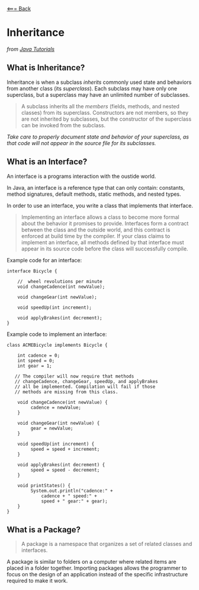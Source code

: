 [<=== Back](//README.md)

# Inheritance

*from [Java Tutorials](https://docs.oracle.com/javase/tutorial/java/concepts/)*

## What is Inheritance?

Inheritance is when a subclass *inherits* commonly used state and behaviors from another class (its *superclass*). Each subclass may have only one superclass, but a superclass may have an unlimited number of subclasses.

> A subclass inherits all the *members* (fields, methods, and nested classes) from its superclass. Constructors are not members, so they are not inherited by subclasses, but the constructor of the superclass can be invoked from the subclass.

*Take care to properly document state and behavior of your superclass, as that code will not appear in the source file for its subclasses.*

## What is an Interface?

An interface is a programs interaction with the oustide world. 

In Java, an interface is a reference type that can only contain: constants, method signatures, default methods, static methods, and nested types.

In order to use an interface, you write a class that implements that interface. 

> Implementing an interface allows a class to become more formal about the behavior it promises to provide. Interfaces form a contract between the class and the outside world, and this contract is enforced at build time by the compiler. If your class claims to implement an interface, all methods defined by that interface must appear in its source code before the class will successfully compile.

Example code for an interface:

```
interface Bicycle {

    //  wheel revolutions per minute
    void changeCadence(int newValue);

    void changeGear(int newValue);

    void speedUp(int increment);

    void applyBrakes(int decrement);
}
```
Example code to implement an interface:

```
class ACMEBicycle implements Bicycle {

    int cadence = 0;
    int speed = 0;
    int gear = 1;

   // The compiler will now require that methods
   // changeCadence, changeGear, speedUp, and applyBrakes
   // all be implemented. Compilation will fail if those
   // methods are missing from this class.

    void changeCadence(int newValue) {
         cadence = newValue;
    }

    void changeGear(int newValue) {
         gear = newValue;
    }

    void speedUp(int increment) {
         speed = speed + increment;   
    }

    void applyBrakes(int decrement) {
         speed = speed - decrement;
    }

    void printStates() {
         System.out.println("cadence:" +
             cadence + " speed:" + 
             speed + " gear:" + gear);
    }
}
```

## What is a Package?

> A package is a namespace that organizes a set of related classes and interfaces. 

A package is similar to folders on a computer where related items are placed in a folder together. Importing packages allows the programmer to focus on the design of an application instead of the specific infrastructure required to make it work.